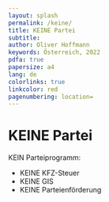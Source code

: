 ```yaml
---
layout: splash
permalink: /keine/
title: KEINE Partei
subtitle: 
author: Oliver Hoffmann
keywords: Österreich, 2022
pdfa: true
papersize: a4
lang: de
colorlinks: true
linkcolor: red
pagenumbering: location=
---
```

# KEINE Partei

KEIN Parteiprogramm:

* KEINE KFZ-Steuer
* KEINE GIS
* KEINE Parteienförderung
